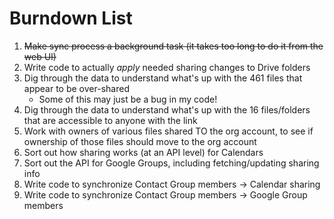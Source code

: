 # Burndown List

1. ~~Make sync process a background task (it takes too long to do it from the web UI)~~
2. Write code to actually _apply_ needed sharing changes to Drive folders
3. Dig through the data to understand what's up with the 461 files that appear to be over-shared
    * Some of this may just be a bug in my code!
4. Dig through the data to understand what's up with the 16 files/folders that are accessible to anyone with the link
5. Work with owners of various files shared TO the org account, to see if ownership of those files should move to the org account
6. Sort out how sharing works (at an API level) for Calendars
7. Sort out the API for Google Groups, including fetching/updating sharing info
8. Write code to synchronize Contact Group members -> Calendar sharing
9. Write code to synchronize Contact Group members -> Google Group members
